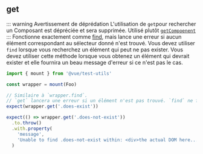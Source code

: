 ## get

::: warning Avertissement de déprédation
L'utilisation de `get`pour rechercher un Composant est dépréciée et sera supprimée. Utilisé plutôt [`getCompoenent`](./getComponent.md)
:::
Fonctionne exactement comme [find](./find.md), mais lance une erreur si aucun élément correspondant au sélecteur donné n'est trouvé. Vous devez utiliser `find` lorsque vous recherchez un élément qui peut ne pas exister. Vous devez utiliser cette méthode lorsque vous obtenez un élément qui devrait exister et elle fournira un beau message d'erreur si ce n'est pas le cas.

```js
import { mount } from '@vue/test-utils'

const wrapper = mount(Foo)

// Similaire à `wrapper.find`.
// `get` lancera une erreur si un élément n'est pas trouvé. `find` ne fera rien.
expect(wrapper.get('.does-exist'))

expect(() => wrapper.get('.does-not-exist'))
  .to.throw()
  .with.property(
    'message',
    'Unable to find .does-not-exist within: <div>the actual DOM here...</div>'
  )
```
